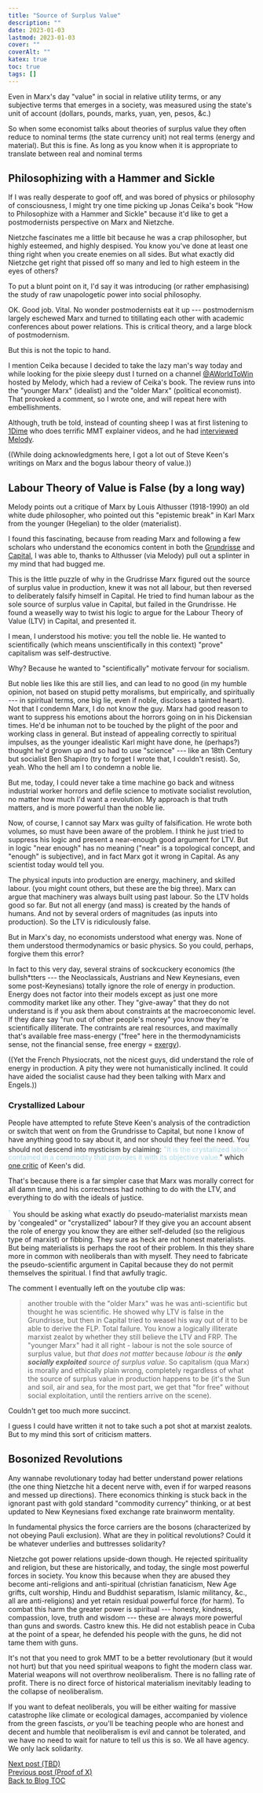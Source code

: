 ```yaml
---
title: "Source of Surplus Value"
description: ""
date: 2023-01-03
lastmod: 2023-01-03
cover: ""
coverAlt: ""
katex: true
toc: true
tags: []
---
```


Even in Marx's day "value" in social in relative utility terms, or any subjective terms 
that emerges in a  society, was measured using the state's unit of account (dollars, 
pounds, marks, yuan, yen, pesos, &c.)

So when some economist talks about theories of surplus value they often reduce to 
nominal terms (the state currency unit) not real terms (energy and material).
But this is fine. As long as you know when it is appropriate to translate between real 
and nominal terms


## Philosophizing with a Hammer and Sickle

If I was really desperate to goof off, and was bored of physics or philosophy of 
consciousness, I might try one time picking up Jonas Ceika's book "How to Philosophize 
with a Hammer and Sickle" because it'd like to get a postmodernists perspective on 
Marx and Nietzche.

Nietzche fascinates me a little bit because he was a crap philosopher, but highly 
esteemed, and highly despised. You know you've done at least one thing right when you 
create enemies on all sides. But what exactly did Nietzche get right that pissed off 
so many and led to high esteem in the eyes of others?

To put a blunt point on it, I'd say it was introducing (or rather emphasising) the 
study of raw unapologetic power into social philosophy.

OK. Good job. Vital. No wonder postmodernists eat it up --- postmodernism largely 
eschewed Marx and turned to titillating each other with academic conferences about 
power relations. This is critical theory, and a large block of postmodernism.

But this is not the topic to hand.

I mention Ceika because I decided to take the lazy man's way today and while looking 
for the pixie sleepy dust I turned on a channel 
[@AWorldToWin](https://www.youtube.com/@AWorldtoWin) hosted by Melody, which had a 
review of Ceika's book. The review runs into the "younger Marx" (idealist) and the "older 
Marx" (political economist). That provoked a comment, so I wrote one, and will repeat 
here with embellishments.

Although, truth be told, instead of counting sheep I was at first listening to 
[1Dime](https://www.youtube.com/watch?v=tmMJbwE8j98) 
 who does terrific MMT explainer videos, and he had 
[interviewed Melody](https://www.youtube.com/watch?v=pax-zns-RnI&list=PLyytc2-LIrN76QbCkj4Y6w65OAgpyIuRg).

((While doing acknowledgments here, I got a lot out of Steve Keen's writings on 
Marx and the bogus labour theory of value.))

## Labour Theory of Value is False (by a long way)

Melody points out a critique of Marx by Louis Althusser (1918-1990) an old white dude 
philosopher, who pointed out this "epistemic break" in Karl Marx from the younger 
(Hegelian) to the older (materialist).

I found this fascinating, because from reading Marx and following a few scholars who 
understand the economics content in both the 
[Grundrisse](https://www.marxists.org/archive/marx/works/1857/grundrisse/) and 
[Capital](https://libcom.org/article/capital-karl-marx), I was able to, thanks to 
Althusser (via Melody) pull out a splinter in my mind that had bugged me.

This is the little puzzle of why in the Grudrisse Marx figured out the source of 
surplus value in production, knew it was not all labour, but then reversed to 
deliberately falsify himself in Capital.
He tried to find human labour as the sole source of surplus value in Capital, 
but failed in the Grundrisse. He found a weaselly way to twist his logic to argue for 
the Labour Theory of Value (LTV) in Capital, and presented it. 

I mean, I understood his motive: you tell the noble lie.
He wanted to scientifically (which means unscientifically in this context) "prove" 
capitalism was self-destructive.

Why? Because he wanted to "scientifically" motivate fervour for socialism.

But noble lies like this are still lies, and can lead to no good (in my humble 
opinion, not based on stupid petty moralisms, but empirically, and spiritually --- in 
spiritual terms, one big lie, even if noble, discloses a tainted heart).
Not that I condemn Marx, I do not know the guy. Marx had good reason to want to 
suppress his emotions about the horrors going on in his Dickensian times. He'd be 
inhuman not to be touched by the plight of the poor and working class in general. But 
instead of appealing correctly to spiritual impulses, as the younger idealistic Karl 
might have done, he (perhaps?) thought he'd grown up and so had to use "science" 
--- like an 18th Century but socialist Ben Shapiro (try to forget I wrote that, 
I couldn't resist).
So, yeah. Who the hell am I to condemn a noble lie.

But me, today, I could never take a time machine go back and witness industrial 
worker horrors and defile science to motivate  socialist revolution, no matter how 
much I'd want a revolution. My approach is that truth matters, and is more powerful 
than the noble lie.

Now, of course, I cannot say Marx was guilty of falsification. He wrote both volumes, 
so must have been aware of the problem. I think he just tried to suppress his logic 
and present a near-enough good argument for LTV. But in logic "near enough" has no 
meaning ("near" is a topological concept, and "enough" is subjective), and in fact 
Marx got it wrong in Capital. As any scientist today would tell you.

The physical inputs into production are energy, machinery, and skilled labour. (you 
might count others, but these are the big three). Marx can argue that machinery was 
always built using past labour. So the LTV holds good so far. But not all energy (and 
mass) is created by the hands of humans. And not by several orders of magnitudes (as 
inputs 
into production). So the LTV is ridiculously false.

But in Marx's day, no economists understood what energy was. None of them understood 
thermodynamics or basic physics. So you could, perhaps, forgive them this error? 

In fact to this very day, several strains of sockcuckery economics (the bullsh*tters 
--- the Neoclassicals, Austrians and New Keynesians, even some post-Keynesians) 
totally ignore the role of energy in production. Energy does not factor into their 
models except as just one more commodity market like any other. They "give-away" 
that they do not understand is if you ask them about constraints at the macroeconomic level. If they dare say "run out of other people's money" you know they're scientifically illiterate. The contraints are real resources, and maximally that's available free mass-energy ("free" here in the thermodynamicists sense, not the financial sense, free energy = [exergy](https://en.wikipedia.org/wiki/Exergy)).

((Yet the French Physiocrats, not the nicest guys, did understand the role of energy in production. A pity they were not humanistically inclined. It could have aided the socialist cause had they been talking with Marx and Engels.))

### Crystallized Labour

People have attempted to refute Steve Keen's analysis of the contradiction or switch 
that went on from the Grundrisse to Capital, but none I know of have anything good to 
say about it, and nor should they feel the need. You should not descend into 
mysticism by claiming: <span style="color: lightblue;">
"It is the crystallized labor${}^\dagger$ contained in a commodity that provides it 
with its objective value.</span>" which 
[one critic](https://mmaluff.com/2012/11/02/in-defense-of-the-labor-theory-of-value/) of 
Keen's did.

That's because there is a far simpler case that Marx was morally correct for all 
damn time, and his correctness had nothing to do with the LTV, and everything to do 
with the ideals of justice.

<span style="color: lightblue;">${}^\dagger$</span> You should be asking what 
exactly do pseudo-materialist marxists mean by 'congealed" or "crystallized" labour? 
If they give you an account absent the role of energy you know they are either 
self-deluded (so the religious type of marxist) or fibbing. They sure as heck are not 
honest materialists. But being materialists is perhaps the root of their problem. In 
this they share more in common with neoliberals than with myself. They need to 
fabricate the pseudo-scientific argument in Capital because they do not permit 
themselves the spiritual. I find that awfully tragic.

The comment I eventually left on the youtube clip was:

> another trouble with the "older Marx" was he was anti-scientific but thought he was 
scientific. He showed why LTV is false in the Grundrisse, but then in Capital tried 
to weasel his way out of it to be able to derive the FLP. Total failure. You know a 
logically illiterate marxist zealot by whether they still believe the LTV and FRP. 
The "younger Marx" had it all right - labour is not the sole source of surplus value, 
but *that does not matter* because _labour is the **only socially exploited** source of 
surplus value_. So capitalism (qua Marx) is morally and ethically plain wrong, 
completely regardless of what the source of surplus value in production happens to be 
(it's the Sun and soil, air and sea, for the most part, we get that "for free" 
without social exploitation, until the rentiers arrive on the scene).

Couldn't get too much more succinct.

I guess I could have written it not to take such a pot shot at marxist zealots. But to 
my mind this sort of criticism matters.


## Bosonized Revolutions

Any wannabe revolutionary today had better understand power relations (the one thing 
Nietzche hit a decent nerve with, even if for warped reasons and messed up directions). 
There economics thinking is stuck back in the ignorant past with gold standard 
"commodity currency" thinking, or at best updated to New Keynesians fixed exchange rate 
brainworm mentality.

In fundamental physics the force carriers are the bosons (characterized by not 
obeying Pauli exclusion). What are they in political revolutions? Could it be 
whatever underlies and buttresses solidarity?

Nietzche got power relations upside-down though. He rejected spirituality and 
religion, but these are historically, and today, the single most powerful forces in 
society. You know this because when they are abused they become anti-religions and 
anti-spiritual  (christian fanaticism, New Age grifts, cult worship, Hindu and 
Buddhist separatism, Islamic militancy, &c., all are anti-religions) and yet retain 
residual powerful force (for 
harm). To combat this harm the greater power is spiritual --- honesty, kindness, 
compassion, love, truth and wisdom --- these are always more powerful than guns 
and swords. Castro knew this. He did not establish peace in Cuba at the point of 
a spear, he defended his people with the guns, he did not tame them with guns.

It's not that you need to grok MMT to be a better revolutionary (but it would not 
hurt) but that you need spiritual weapons to fight the modern class war. Material 
weapons will not overthrow neoliberalism. There is no falling rate of profit. There 
is no direct force of historical materialism inevitably leading to the 
collapse of neoliberalism.

If you want to defeat neoliberals, you will be either waiting for massive catastrophe 
like climate or ecological damages, accompanied by violence from the green fascists, 
*_or_* you'll be teaching people who are honest and decent and humble that 
neoliberalism is evil and cannot be tolerated, and we have no need to wait for nature 
to tell us this is so. We all have agency. We only lack solidarity.



[Next post (TBD)](./)  
[Previous post (Proof of X)](../10_proof_of_x)  
[Back to Blog TOC](../)
